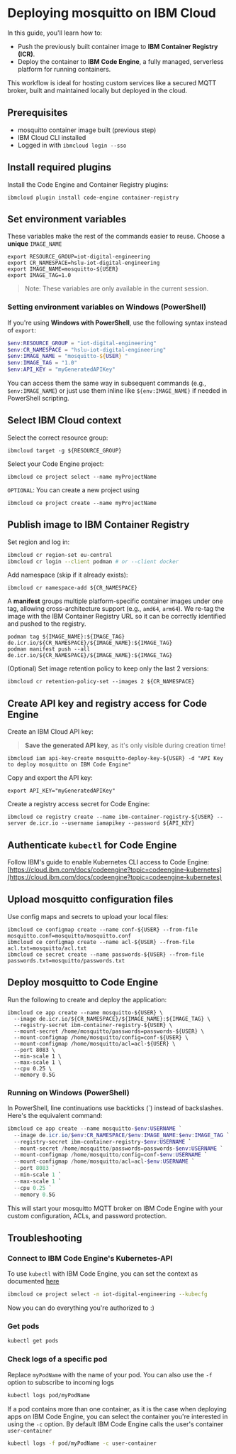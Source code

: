 # Deploying mosquitto on IBM Cloud

In this guide, you'll learn how to:

- Push the previously built container image to **IBM Container Registry (ICR)**.
- Deploy the container to **IBM Code Engine**, a fully managed, serverless platform for running containers.

This workflow is ideal for hosting custom services like a secured MQTT broker, built and maintained locally but deployed in the cloud.

## Prerequisites

- mosquitto container image built (previous step)
- IBM Cloud CLI installed
- Logged in with `ibmcloud login --sso`

## Install required plugins

Install the Code Engine and Container Registry plugins:

```
ibmcloud plugin install code-engine container-registry
```

## Set environment variables

These variables make the rest of the commands easier to reuse. Choose a **unique** `IMAGE_NAME`

```
export RESOURCE_GROUP=iot-digital-engineering
export CR_NAMESPACE=hslu-iot-digital-engineering
export IMAGE_NAME=mosquitto-${USER}
export IMAGE_TAG=1.0
```

> Note: These variables are only available in the current session.

### Setting environment variables on Windows (PowerShell)

If you're using **Windows with PowerShell**, use the following syntax instead of `export`:

```powershell
$env:RESOURCE_GROUP = "iot-digital-engineering"
$env:CR_NAMESPACE = "hslu-iot-digital-engineering"
$env:IMAGE_NAME = "mosquitto-${USER} "
$env:IMAGE_TAG = "1.0"
$env:API_KEY = "myGeneratedAPIKey"
```

You can access them the same way in subsequent commands (e.g., `$env:IMAGE_NAME`) or just use them inline like `${env:IMAGE_NAME}` if needed in PowerShell scripting.

## Select IBM Cloud context

Select the correct resource group:

```
ibmcloud target -g ${RESOURCE_GROUP}
```

Select your Code Engine project:

```
ibmcloud ce project select --name myProjectName
```

`OPTIONAL`: You can create a new project using

```
ibmcloud ce project create --name myProjectName
```

## Publish image to IBM Container Registry

Set region and log in:

```bash
ibmcloud cr region-set eu-central
ibmcloud cr login --client podman # or --client docker
```

Add namespace (skip if it already exists):

```
ibmcloud cr namespace-add ${CR_NAMESPACE}
```

A **manifest** groups multiple platform-specific container images under one tag, allowing cross-architecture support (e.g., `amd64`, `arm64`). We re-tag the image with the IBM Container Registry URL so it can be correctly identified and pushed to the registry.

```
podman tag ${IMAGE_NAME}:${IMAGE_TAG} de.icr.io/${CR_NAMESPACE}/${IMAGE_NAME}:${IMAGE_TAG}
podman manifest push --all de.icr.io/${CR_NAMESPACE}/${IMAGE_NAME}:${IMAGE_TAG}
```

(Optional) Set image retention policy to keep only the last 2 versions:

```
ibmcloud cr retention-policy-set --images 2 ${CR_NAMESPACE}
```

## Create API key and registry access for Code Engine

Create an IBM Cloud API key:

> **Save the generated API key**, as it's only visible during creation time!

```
ibmcloud iam api-key-create mosquitto-deploy-key-${USER} -d "API Key to deploy mosquitto on IBM Code Engine"
```

Copy and export the API key:

```
export API_KEY="myGeneratedAPIKey"
```

Create a registry access secret for Code Engine:

```
ibmcloud ce registry create --name ibm-container-registry-${USER} --server de.icr.io --username iamapikey --password ${API_KEY}
```

## Authenticate `kubectl` for Code Engine

Follow IBM's guide to enable Kubernetes CLI access to Code Engine: <br />
[https://cloud.ibm.com/docs/codeengine?topic=codeengine-kubernetes](https://cloud.ibm.com/docs/codeengine?topic=codeengine-kubernetes)

## Upload mosquitto configuration files

Use config maps and secrets to upload your local files:

```
ibmcloud ce configmap create --name conf-${USER} --from-file mosquitto.conf=mosquitto/mosquitto.conf
ibmcloud ce configmap create --name acl-${USER} --from-file acl.txt=mosquitto/acl.txt
ibmcloud ce secret create --name passwords-${USER} --from-file passwords.txt=mosquitto/passwords.txt
```

## Deploy mosquitto to Code Engine

Run the following to create and deploy the application:

```
ibmcloud ce app create --name mosquitto-${USER} \
  --image de.icr.io/${CR_NAMESPACE}/${IMAGE_NAME}:${IMAGE_TAG} \
  --registry-secret ibm-container-registry-${USER} \
  --mount-secret /home/mosquitto/passwords=passwords-${USER} \
  --mount-configmap /home/mosquitto/config=conf-${USER} \
  --mount-configmap /home/mosquitto/acl=acl-${USER} \
  --port 8083 \
  --min-scale 1 \
  --max-scale 1 \
  --cpu 0.25 \
  --memory 0.5G
```

### Running on Windows (PowerShell)

In PowerShell, line continuations use backticks (\`) instead of backslashes. Here's the equivalent command:

```powershell
ibmcloud ce app create --name mosquitto-$env:USERNAME `
  --image de.icr.io/$env:CR_NAMESPACE/$env:IMAGE_NAME:$env:IMAGE_TAG `
  --registry-secret ibm-container-registry-$env:USERNAME `
  --mount-secret /home/mosquitto/passwords=passwords-$env:USERNAME `
  --mount-configmap /home/mosquitto/config=conf-$env:USERNAME `
  --mount-configmap /home/mosquitto/acl=acl-$env:USERNAME `
  --port 8083 `
  --min-scale 1 `
  --max-scale 1 `
  --cpu 0.25 `
  --memory 0.5G
```

This will start your mosquitto MQTT broker on IBM Code Engine with your custom configuration, ACLs, and password protection.

## Troubleshooting

### Connect to IBM Code Engine's Kubernetes-API

To use `kubectl` with IBM Code Engine, you can set the context as documented [here](https://cloud.ibm.com/docs/codeengine?topic=codeengine-kubernetes)

```bash
ibmcloud ce project select -n iot-digital-engineering --kubecfg
```

Now you can do everything you're authorized to :)

### Get pods

```bash
kubectl get pods
```

### Check logs of a specific pod

Replace `myPodName` with the name of your pod. You can also use the `-f` option to subscribe to incoming logs

```bash
kubectl logs pod/myPodName
```

If a pod contains more than one container, as it is the case when deploying apps on IBM Code Engine, you can select the container you're interested in using the `-c` option. By default IBM Code Engine calls the user's container `user-container`

```bash
kubectl logs -f pod/myPodName -c user-container
```
